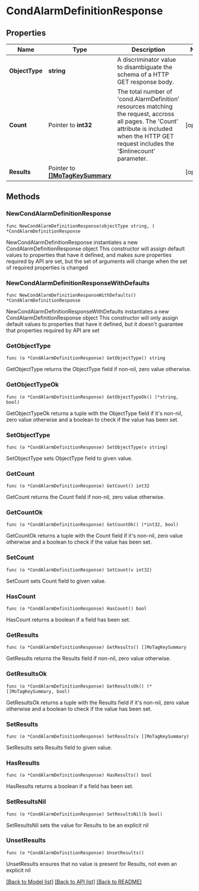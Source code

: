 # CondAlarmDefinitionResponse

## Properties

Name | Type | Description | Notes
------------ | ------------- | ------------- | -------------
**ObjectType** | **string** | A discriminator value to disambiguate the schema of a HTTP GET response body. | 
**Count** | Pointer to **int32** | The total number of &#39;cond.AlarmDefinition&#39; resources matching the request, accross all pages. The &#39;Count&#39; attribute is included when the HTTP GET request includes the &#39;$inlinecount&#39; parameter. | [optional] 
**Results** | Pointer to [**[]MoTagKeySummary**](MoTagKeySummary.md) |  | [optional] 

## Methods

### NewCondAlarmDefinitionResponse

`func NewCondAlarmDefinitionResponse(objectType string, ) *CondAlarmDefinitionResponse`

NewCondAlarmDefinitionResponse instantiates a new CondAlarmDefinitionResponse object
This constructor will assign default values to properties that have it defined,
and makes sure properties required by API are set, but the set of arguments
will change when the set of required properties is changed

### NewCondAlarmDefinitionResponseWithDefaults

`func NewCondAlarmDefinitionResponseWithDefaults() *CondAlarmDefinitionResponse`

NewCondAlarmDefinitionResponseWithDefaults instantiates a new CondAlarmDefinitionResponse object
This constructor will only assign default values to properties that have it defined,
but it doesn't guarantee that properties required by API are set

### GetObjectType

`func (o *CondAlarmDefinitionResponse) GetObjectType() string`

GetObjectType returns the ObjectType field if non-nil, zero value otherwise.

### GetObjectTypeOk

`func (o *CondAlarmDefinitionResponse) GetObjectTypeOk() (*string, bool)`

GetObjectTypeOk returns a tuple with the ObjectType field if it's non-nil, zero value otherwise
and a boolean to check if the value has been set.

### SetObjectType

`func (o *CondAlarmDefinitionResponse) SetObjectType(v string)`

SetObjectType sets ObjectType field to given value.


### GetCount

`func (o *CondAlarmDefinitionResponse) GetCount() int32`

GetCount returns the Count field if non-nil, zero value otherwise.

### GetCountOk

`func (o *CondAlarmDefinitionResponse) GetCountOk() (*int32, bool)`

GetCountOk returns a tuple with the Count field if it's non-nil, zero value otherwise
and a boolean to check if the value has been set.

### SetCount

`func (o *CondAlarmDefinitionResponse) SetCount(v int32)`

SetCount sets Count field to given value.

### HasCount

`func (o *CondAlarmDefinitionResponse) HasCount() bool`

HasCount returns a boolean if a field has been set.

### GetResults

`func (o *CondAlarmDefinitionResponse) GetResults() []MoTagKeySummary`

GetResults returns the Results field if non-nil, zero value otherwise.

### GetResultsOk

`func (o *CondAlarmDefinitionResponse) GetResultsOk() (*[]MoTagKeySummary, bool)`

GetResultsOk returns a tuple with the Results field if it's non-nil, zero value otherwise
and a boolean to check if the value has been set.

### SetResults

`func (o *CondAlarmDefinitionResponse) SetResults(v []MoTagKeySummary)`

SetResults sets Results field to given value.

### HasResults

`func (o *CondAlarmDefinitionResponse) HasResults() bool`

HasResults returns a boolean if a field has been set.

### SetResultsNil

`func (o *CondAlarmDefinitionResponse) SetResultsNil(b bool)`

 SetResultsNil sets the value for Results to be an explicit nil

### UnsetResults
`func (o *CondAlarmDefinitionResponse) UnsetResults()`

UnsetResults ensures that no value is present for Results, not even an explicit nil

[[Back to Model list]](../README.md#documentation-for-models) [[Back to API list]](../README.md#documentation-for-api-endpoints) [[Back to README]](../README.md)


